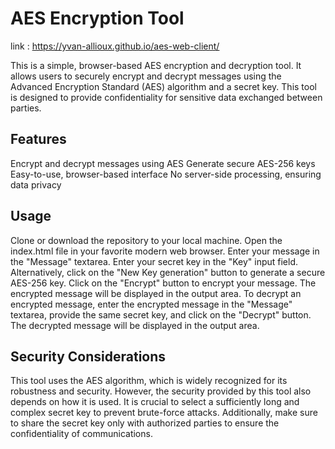 # AES Encryption Tool

link : https://yvan-allioux.github.io/aes-web-client/

This is a simple, browser-based AES encryption and decryption tool. It allows users to securely encrypt and decrypt messages using the Advanced Encryption Standard (AES) algorithm and a secret key. This tool is designed to provide confidentiality for sensitive data exchanged between parties.

## Features

Encrypt and decrypt messages using AES
Generate secure AES-256 keys
Easy-to-use, browser-based interface
No server-side processing, ensuring data privacy

## Usage

Clone or download the repository to your local machine.
Open the index.html file in your favorite modern web browser.
Enter your message in the "Message" textarea.
Enter your secret key in the "Key" input field. Alternatively, click on the "New Key generation" button to generate a secure AES-256 key.
Click on the "Encrypt" button to encrypt your message. The encrypted message will be displayed in the output area.
To decrypt an encrypted message, enter the encrypted message in the "Message" textarea, provide the same secret key, and click on the "Decrypt" button. The decrypted message will be displayed in the output area.

## Security Considerations

This tool uses the AES algorithm, which is widely recognized for its robustness and security. However, the security provided by this tool also depends on how it is used. It is crucial to select a sufficiently long and complex secret key to prevent brute-force attacks. Additionally, make sure to share the secret key only with authorized parties to ensure the confidentiality of communications.

